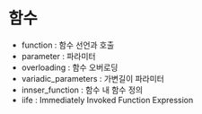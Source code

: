 # 함수

* function : 함수 선언과 호출
* parameter : 파라미터 
* overloading : 함수 오버로딩
* variadic_parameters : 가변길이 파라미터
* innser_function : 함수 내 함수 정의
* iife : Immediately Invoked Function Expression